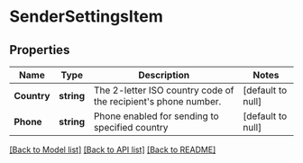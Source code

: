 # SenderSettingsItem

## Properties
Name | Type | Description | Notes
------------ | ------------- | ------------- | -------------
**Country** | **string** | The 2-letter ISO country code of the recipient&#39;s phone number.  | [default to null]
**Phone** | **string** | Phone enabled for sending to specified country | [default to null]

[[Back to Model list]](../README.md#documentation-for-models) [[Back to API list]](../README.md#documentation-for-api-endpoints) [[Back to README]](../README.md)


